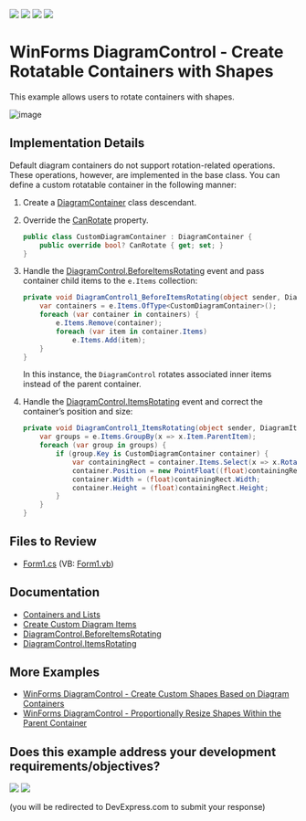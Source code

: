 <!-- default badges list -->
![](https://img.shields.io/endpoint?url=https://codecentral.devexpress.com/api/v1/VersionRange/661657446/17.2.3%2B)
[![](https://img.shields.io/badge/Open_in_DevExpress_Support_Center-FF7200?style=flat-square&logo=DevExpress&logoColor=white)](https://supportcenter.devexpress.com/ticket/details/T1175892)
[![](https://img.shields.io/badge/📖_How_to_use_DevExpress_Examples-e9f6fc?style=flat-square)](https://docs.devexpress.com/GeneralInformation/403183)
[![](https://img.shields.io/badge/💬_Leave_Feedback-feecdd?style=flat-square)](#does-this-example-address-your-development-requirementsobjectives)
<!-- default badges end -->

# WinForms DiagramControl - Create Rotatable Containers with Shapes

This example allows users to rotate containers with shapes.

![image](https://github.com/DevExpress-Examples/winforms-diagram-create-rotatable-containers-with-shapes/assets/65009440/7f3fc737-6e9a-4e21-82b2-a80818cd2521)

## Implementation Details

Default diagram containers do not support rotation-related operations. These operations, however, are implemented in the base class. You can define a custom rotatable container in the following manner:

1. Create a [DiagramContainer](https://docs.devexpress.com/WindowsForms/DevExpress.XtraDiagram.DiagramContainer) class descendant.
2. Override the [CanRotate](https://docs.devexpress.com/WindowsForms/DevExpress.XtraDiagram.DiagramItem.CanRotate) property.

   ```csharp
   public class CustomDiagramContainer : DiagramContainer {
       public override bool? CanRotate { get; set; }
   }
   ```

3. Handle the [DiagramControl.BeforeItemsRotating](https://docs.devexpress.com/WindowsForms/DevExpress.XtraDiagram.DiagramControl.BeforeItemsRotating) event and pass container child items to the `e.Items` collection:

   ```csharp
   private void DiagramControl1_BeforeItemsRotating(object sender, DiagramBeforeItemsRotatingEventArgs e) {
       var containers = e.Items.OfType<CustomDiagramContainer>();
       foreach (var container in containers) {
           e.Items.Remove(container);
           foreach (var item in container.Items)
               e.Items.Add(item);
       }
   }
   ```

   In this instance, the `DiagramControl` rotates associated inner items instead of the parent container.
   
4. Handle the [DiagramControl.ItemsRotating](https://docs.devexpress.com/WindowsForms/DevExpress.XtraDiagram.DiagramControl.ItemsRotating) event and correct the container’s position and size:

   ```csharp
   private void DiagramControl1_ItemsRotating(object sender, DiagramItemsRotatingEventArgs e) {
       var groups = e.Items.GroupBy(x => x.Item.ParentItem);
       foreach (var group in groups) {
           if (group.Key is CustomDiagramContainer container) {
               var containingRect = container.Items.Select(x => x.RotatedDiagramBounds().BoundedRect()).Aggregate(Rect.Empty, Rect.Union);
               container.Position = new PointFloat((float)containingRect.X, (float)containingRect.Y);
               container.Width = (float)containingRect.Width;
               container.Height = (float)containingRect.Height;
           }
       }
   }
   ```

## Files to Review

- [Form1.cs](./CS/WindowsFormsApp4/Form1.cs) (VB: [Form1.vb](./VB/WindowsFormsApp4/Form1.vb))

## Documentation

- [Containers and Lists](https://docs.devexpress.com/WindowsForms/117672/controls-and-libraries/diagrams/diagram-items/containers)
- [Create Custom Diagram Items](https://docs.devexpress.com/WindowsForms/404797/controls-and-libraries/diagrams/diagram-items/create-custom-diagram-items)
- [DiagramControl.BeforeItemsRotating](https://docs.devexpress.com/WindowsForms/DevExpress.XtraDiagram.DiagramControl.BeforeItemsRotating)
- [DiagramControl.ItemsRotating](https://docs.devexpress.com/WindowsForms/DevExpress.XtraDiagram.DiagramControl.ItemsRotating)

## More Examples

- [WinForms DiagramControl - Create Custom Shapes Based on Diagram Containers](https://github.com/DevExpress-Examples/winforms-diagram-create-custom-shapes-based-on-diagram-containers)
- [WinForms DiagramControl - Proportionally Resize Shapes Within the Parent Container](https://github.com/DevExpress-Examples/winforms-diagram-proportionally-resize-shapes-within-container)
<!-- feedback -->
## Does this example address your development requirements/objectives?

[<img src="https://www.devexpress.com/support/examples/i/yes-button.svg"/>](https://www.devexpress.com/support/examples/survey.xml?utm_source=github&utm_campaign=winforms-diagram-create-rotatable-containers-with-shapes&~~~was_helpful=yes) [<img src="https://www.devexpress.com/support/examples/i/no-button.svg"/>](https://www.devexpress.com/support/examples/survey.xml?utm_source=github&utm_campaign=winforms-diagram-create-rotatable-containers-with-shapes&~~~was_helpful=no)

(you will be redirected to DevExpress.com to submit your response)
<!-- feedback end -->
